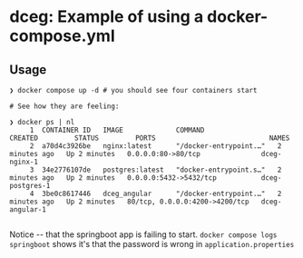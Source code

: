 # dceg: Example of using a docker-compose.yml 

## Usage
```
❯ docker compose up -d # you should see four containers start

# See how they are feeling:

❯ docker ps | nl
     1  CONTAINER ID   IMAGE             COMMAND                  CREATED         STATUS         PORTS                            NAMES
     2  a70d4c3926be   nginx:latest      "/docker-entrypoint.…"   2 minutes ago   Up 2 minutes   0.0.0.0:80->80/tcp               dceg-nginx-1
     3  34e2776107de   postgres:latest   "docker-entrypoint.s…"   2 minutes ago   Up 2 minutes   0.0.0.0:5432->5432/tcp           dceg-postgres-1
     4  3be0c8617446   dceg_angular      "/docker-entrypoint.…"   2 minutes ago   Up 2 minutes   80/tcp, 0.0.0.0:4200->4200/tcp   dceg-angular-1


```

Notice -- that the springboot app is failing to start.  `docker compose logs springboot` shows it's that the password is wrong in `application.properties`


